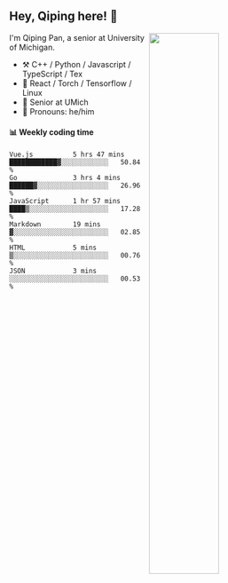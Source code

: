 

## Hey, Qiping here! :wave:

[<img align="right" width="50%" src="https://github-readme-stats.vercel.app/api?username=ppppqp&theme=dark&show_icons=true">](https://metrics.lecoq.io/ppppqp?template=classic)


I'm Qiping Pan, a senior at University of Michigan.

-   :hammer_and_pick: C++ / Python / Javascript / TypeScript / Tex
-   :pencil: React / Torch / Tensorflow / Linux 
-   :seedling: Senior at UMich
-   :man: Pronouns: he/him



#### :bar_chart: Weekly coding time

<!--START_SECTION:waka-->

```text
Vue.js          5 hrs 47 mins   ████████████▓░░░░░░░░░░░░   50.84 %
Go              3 hrs 4 mins    ██████▓░░░░░░░░░░░░░░░░░░   26.96 %
JavaScript      1 hr 57 mins    ████▒░░░░░░░░░░░░░░░░░░░░   17.28 %
Markdown        19 mins         ▓░░░░░░░░░░░░░░░░░░░░░░░░   02.85 %
HTML            5 mins          ▒░░░░░░░░░░░░░░░░░░░░░░░░   00.76 %
JSON            3 mins          ░░░░░░░░░░░░░░░░░░░░░░░░░   00.53 %
```

<!--END_SECTION:waka-->

